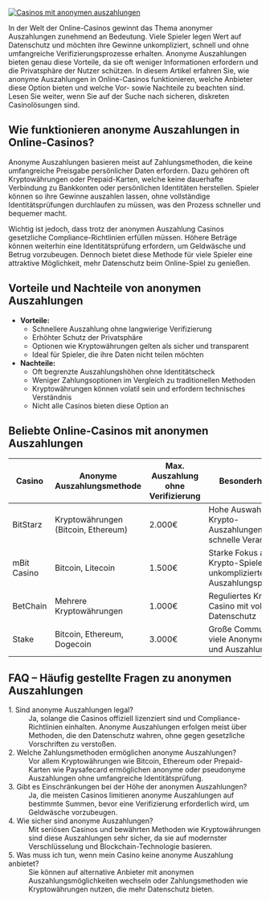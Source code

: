[![Casinos mit anonymen auszahlungen](https://123-caf.pages.dev/gitsignup.png)](https://vrmoo.ru/Bt82HjjY)

<p>In der Welt der Online-Casinos gewinnt das Thema anonymer Auszahlungen zunehmend an Bedeutung. Viele Spieler legen Wert auf Datenschutz und möchten ihre Gewinne unkompliziert, schnell und ohne umfangreiche Verifizierungsprozesse erhalten. Anonyme Auszahlungen bieten genau diese Vorteile, da sie oft weniger Informationen erfordern und die Privatsphäre der Nutzer schützen. In diesem Artikel erfahren Sie, wie anonyme Auszahlungen in Online-Casinos funktionieren, welche Anbieter diese Option bieten und welche Vor- sowie Nachteile zu beachten sind. Lesen Sie weiter, wenn Sie auf der Suche nach sicheren, diskreten Casinolösungen sind.</p>  <h2>Wie funktionieren anonyme Auszahlungen in Online-Casinos?</h2> <p>Anonyme Auszahlungen basieren meist auf Zahlungsmethoden, die keine umfangreiche Preisgabe persönlicher Daten erfordern. Dazu gehören oft Kryptowährungen oder Prepaid-Karten, welche keine dauerhafte Verbindung zu Bankkonten oder persönlichen Identitäten herstellen. Spieler können so ihre Gewinne auszahlen lassen, ohne vollständige Identitätsprüfungen durchlaufen zu müssen, was den Prozess schneller und bequemer macht.</p> <p>Wichtig ist jedoch, dass trotz der anonymen Auszahlung Casinos gesetzliche Compliance-Richtlinien erfüllen müssen. Höhere Beträge können weiterhin eine Identitätsprüfung erfordern, um Geldwäsche und Betrug vorzubeugen. Dennoch bietet diese Methode für viele Spieler eine attraktive Möglichkeit, mehr Datenschutz beim Online-Spiel zu genießen.</p>  <h2>Vorteile und Nachteile von anonymen Auszahlungen</h2> <ul>   <li><strong>Vorteile:</strong>     <ul>       <li>Schnellere Auszahlung ohne langwierige Verifizierung</li>       <li>Erhöhter Schutz der Privatsphäre</li>       <li>Optionen wie Kryptowährungen gelten als sicher und transparent</li>       <li>Ideal für Spieler, die ihre Daten nicht teilen möchten</li>     </ul>   </li>   <li><strong>Nachteile:</strong>     <ul>       <li>Oft begrenzte Auszahlungshöhen ohne Identitätscheck</li>       <li>Weniger Zahlungsoptionen im Vergleich zu traditionellen Methoden</li>       <li>Kryptowährungen können volatil sein und erfordern technisches Verständnis</li>       <li>Nicht alle Casinos bieten diese Option an</li>     </ul>   </li> </ul>  <h2>Beliebte Online-Casinos mit anonymen Auszahlungen</h2> <table>   <thead>     <tr>       <th>Casino</th>       <th>Anonyme Auszahlungsmethode</th>       <th>Max. Auszahlung ohne Verifizierung</th>       <th>Besonderheiten</th>     </tr>   </thead>   <tbody>     <tr>       <td>BitStarz</td>       <td>Kryptowährungen (Bitcoin, Ethereum)</td>       <td>2.000€</td>       <td>Hohe Auswahl an Krypto-Auszahlungen, schnelle Verarbeitung</td>     </tr>     <tr>       <td>mBit Casino</td>       <td>Bitcoin, Litecoin</td>       <td>1.500€</td>       <td>Starke Fokus auf Krypto-Spieler, unkomplizierte Auszahlungsprozesse</td>     </tr>     <tr>       <td>BetChain</td>       <td>Mehrere Kryptowährungen</td>       <td>1.000€</td>       <td>Reguliertes Krypto-Casino mit vollem Datenschutz</td>     </tr>     <tr>       <td>Stake</td>       <td>Bitcoin, Ethereum, Dogecoin</td>       <td>3.000€</td>       <td>Große Community, viele Anonyme Ein- und Auszahlungen</td>     </tr>   </tbody> </table>  <h2>FAQ – Häufig gestellte Fragen zu anonymen Auszahlungen</h2> <dl>   <dt>1. Sind anonyme Auszahlungen legal?</dt>   <dd>Ja, solange die Casinos offiziell lizenziert sind und Compliance-Richtlinien einhalten. Anonyme Auszahlungen erfolgen meist über Methoden, die den Datenschutz wahren, ohne gegen gesetzliche Vorschriften zu verstoßen.</dd>    <dt>2. Welche Zahlungsmethoden ermöglichen anonyme Auszahlungen?</dt>   <dd>Vor allem Kryptowährungen wie Bitcoin, Ethereum oder Prepaid-Karten wie Paysafecard ermöglichen anonyme oder pseudonyme Auszahlungen ohne umfangreiche Identitätsprüfung.</dd>    <dt>3. Gibt es Einschränkungen bei der Höhe der anonymen Auszahlungen?</dt>   <dd>Ja, die meisten Casinos limitieren anonyme Auszahlungen auf bestimmte Summen, bevor eine Verifizierung erforderlich wird, um Geldwäsche vorzubeugen.</dd>    <dt>4. Wie sicher sind anonyme Auszahlungen?</dt>   <dd>Mit seriösen Casinos und bewährten Methoden wie Kryptowährungen sind diese Auszahlungen sehr sicher, da sie auf modernster Verschlüsselung und Blockchain-Technologie basieren.</dd>    <dt>5. Was muss ich tun, wenn mein Casino keine anonyme Auszahlung anbietet?</dt>   <dd>Sie können auf alternative Anbieter mit anonymen Auszahlungsmöglichkeiten wechseln oder Zahlungsmethoden wie Kryptowährungen nutzen, die mehr Datenschutz bieten.</dd> </dl>